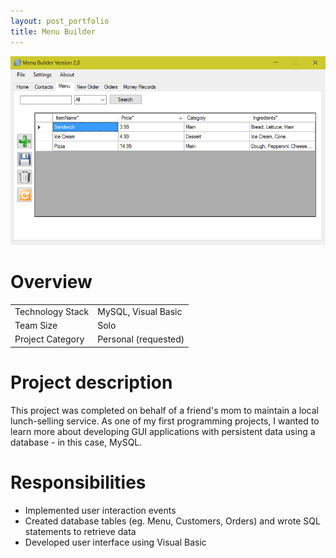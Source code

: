 ```yaml
---
layout: post_portfolio
title: Menu Builder
---
```

<img src="/images/fulls/menubuilder-cover.png" class="fit image">

<h1>Overview</h1>
<table>
<tr><td><span class="icon fa-cog"></span> Technology Stack</td>
<td>MySQL, Visual Basic</td></tr>
<tr><td><span class="icon fa-users"></span> Team Size</td>
<td>Solo</td></tr>
<tr><td><span class="icon fa-tags"></span> Project Category</td>
<td>Personal (requested)</td></tr>
</table>

<h1>Project description</h1>
This project was completed on behalf of a friend's mom to maintain a local lunch-selling service. As one of my first programming projects, I wanted to learn more about developing GUI applications with persistent data using a database - in this case, MySQL. 

<h1>Responsibilities</h1>
<ul>
<li>Implemented user interaction events</li>
<li>Created database tables (eg. Menu, Customers, Orders) and wrote SQL statements to retrieve data</li>
<li>Developed user interface using Visual Basic</li>
</ul>

